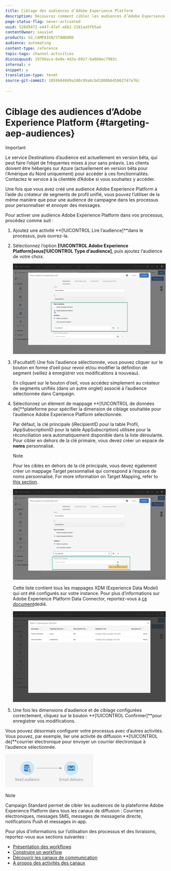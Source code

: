 ```yaml
---
title: Ciblage des audiences d’Adobe Experience Platform
description: Découvrez comment cibler les audiences d’Adobe Experience PLatform dans les processus.
page-status-flag: never-activated
uuid: 528d9472-e447-47af-a6b2-3181aa5fb5ad
contentOwner: sauviat
products: SG_CAMPAIGN/STANDARD
audience: automating
content-type: reference
topic-tags: channel-activities
discoiquuid: 19796aca-6e9e-4d3a-8917-ba660ec7993c
internal: n
snippet: y
translation-type: tm+mt
source-git-commit: 1059b840d9a2d0c89a6cbd1808b645862747a76c

---
```



# Ciblage des audiences d’Adobe Experience Platform {#targeting-aep-audiences}

>[!IMPORTANT]
>
>Le service Destinations d’audience est actuellement en version bêta, qui peut faire l’objet de fréquentes mises à jour sans préavis. Les clients doivent être hébergés sur Azure (actuellement en version bêta pour l&#39;Amérique du Nord uniquement) pour accéder à ces fonctionnalités. Contactez le service à la clientèle d’Adobe si vous souhaitez y accéder.

Une fois que vous avez créé une audience [](../../audiences/using/aep-about-audience-destinations-service.md) Adobe Experience Platform à l’aide du créateur de segments de profil unifié, vous pouvez l’utiliser de la même manière que pour une audience de campagne dans les processus pour personnaliser et envoyer des messages.

Pour activer une audience Adobe Experience Platform dans vos processus, procédez comme suit :

1. Ajoutez une activité **[!UICONTROL Lire l’audience]**dans le processus, puis ouvrez-la.

1. Sélectionnez l’option **[!UICONTROL Adobe Experience Platform]**sous**[!UICONTROL  Type d’audience]**, puis ajoutez l’audience de votre choix.

   ![](assets/aep_wkf_readaudience.png)

1. (Facultatif) Une fois l’audience sélectionnée, vous pouvez cliquer sur le bouton en forme d’oeil pour revoir et/ou modifier la définition de segment (veillez à enregistrer vos modifications à nouveau).

   En cliquant sur le bouton d’oeil, vous accédez simplement au créateur de segments unifiés (dans un autre onglet) associé à l’audience sélectionnée dans Campaign.

1. Sélectionnez un élément de mappage **[!UICONTROL de données de]**plateforme pour spécifier la dimension de ciblage souhaitée pour l’audience Adobe Experience Platform sélectionnée.

   Par défaut, la clé principale (iRecipientID pour la table Profil, iAppSubscriptionID pour la table AppSubscription) utilisée pour la réconciliation sera automatiquement disponible dans la liste déroulante. Pour cibler en dehors de la clé primaire, vous devez créer un espace de **noms** personnalisé.

   >[!NOTE]
   >
   >Pour les cibles en dehors de la clé principale, vous devez également créer un mappage Target personnalisé qui correspond à l’espace de noms personnalisé. For more information on Target Mapping, refer to [this section](../../administration/using/target-mappings-in-campaign.md).

   ![](assets/aep_wkf_readaudience_namespace.png)

   Cette liste contient tous les mappages XDM (Experience Data Model) qui ont été configurés sur votre instance. Pour plus d’informations sur Adobe Experience Platform Data Connector, reportez-vous à [ce document](../../administration/using/aep-about-data-connector.md)dédié.

   ![](assets/aep_wkf_readaudience_namespace2.png)

1. Une fois les dimensions d’audience et de ciblage configurées correctement, cliquez sur le bouton **[!UICONTROL Confirmer]**pour enregistrer vos modifications.

Vous pouvez désormais configurer votre processus avec d’autres activités. Vous pouvez, par exemple, lier une activité de diffusion **[!UICONTROL de]**courrier électronique pour envoyer un courrier électronique à l’audience sélectionnée.

![](assets/aep_wkf_email.png)

>[!NOTE]
>
>Campaign Standard permet de cibler les audiences de la plateforme Adobe Experience Platform dans tous les canaux de diffusion : Courriers électroniques, messages SMS, messages de messagerie directe, notifications Push et messages in-app.

Pour plus d’informations sur l’utilisation des processus et des livraisons, reportez-vous aux sections suivantes :

* [Présentation des workflows](../../automating/using/discovering-workflows.md)
* [Construire un workflow](../../automating/using/building-a-workflow.md)
* [Découvrir les canaux de communication](../../channels/using/discovering-communication-channels.md)
* [A propos des activités des canaux](../../automating/using/about-channel-activities.md)

